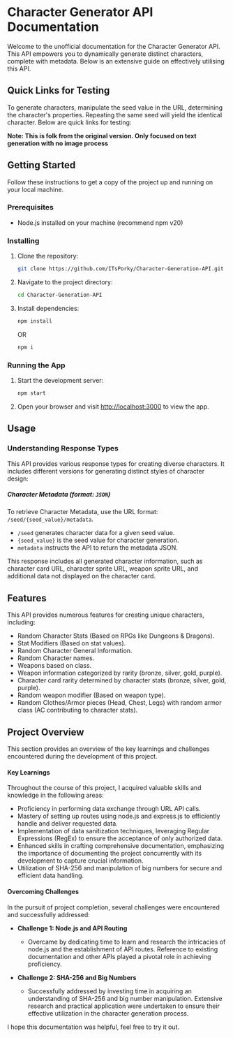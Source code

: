 # Character Generator API Documentation

Welcome to the unofficial documentation for the Character Generator API. This API empowers you to dynamically generate distinct characters, complete with metadata. Below is an extensive guide on effectively utilising this API.

## Quick Links for Testing

To generate characters, manipulate the seed value in the URL, determining the character's properties. Repeating the same seed will yield the identical character. Below are quick links for testing:

**Note: This is folk from the original version. Only focused on text generation with no image process**

## Getting Started

Follow these instructions to get a copy of the project up and running on your local machine.

### Prerequisites

- Node.js installed on your machine (recommend npm v20)

### Installing

1. Clone the repository:

    ```bash
    git clone https://github.com/ITsPorky/Character-Generation-API.git
    ```

2. Navigate to the project directory:

    ```bash
    cd Character-Generation-API
    ```

3. Install dependencies:

    ```bash
    npm install
    ```
    OR
    ```bash
    npm i
    ```

### Running the App

1. Start the development server:

    ```bash
    npm start
    ```

2. Open your browser and visit [http://localhost:3000](http://localhost:3000) to view the app.

## Usage

### Understanding Response Types

This API provides various response types for creating diverse characters. It includes different versions for generating distinct styles of character design:

##### Character Metadata (format: `JSON`)

To retrieve Character Metadata, use the URL format: `/seed/{seed_value}/metadata`.

- `/seed` generates character data for a given seed value.
- `{seed_value}` is the seed value for character generation.
- `metadata` instructs the API to return the metadata JSON.

This response includes all generated character information, such as character card URL, character sprite URL, weapon sprite URL, and additional data not displayed on the character card.

## Features

This API provides numerous features for creating unique characters, including:

- Random Character Stats (Based on RPGs like Dungeons & Dragons).
- Stat Modifiers (Based on stat values).
- Random Character General Information.
- Random Character names.
- Weapons based on class.
- Weapon information categorized by rarity (bronze, silver, gold, purple).
- Character card rarity determined by character stats (bronze, silver, gold, purple).
- Random weapon modifier (Based on weapon type).
- Random Clothes/Armor pieces (Head, Chest, Legs) with random armor class (AC contributing to character stats).

## Project Overview

This section provides an overview of the key learnings and challenges encountered during the development of this project.

#### Key Learnings

Throughout the course of this project, I acquired valuable skills and knowledge in the following areas:

- Proficiency in performing data exchange through URL API calls.
- Mastery of setting up routes using node.js and express.js to efficiently handle and deliver requested data.
- Implementation of data sanitization techniques, leveraging Regular Expressions (RegEx) to ensure the acceptance of only authorized data.
- Enhanced skills in crafting comprehensive documentation, emphasizing the importance of documenting the project concurrently with its development to capture crucial information.
- Utilization of SHA-256 and manipulation of big numbers for secure and efficient data handling.

#### Overcoming Challenges

In the pursuit of project completion, several challenges were encountered and successfully addressed:

- **Challenge 1: Node.js and API Routing**
  - Overcame by dedicating time to learn and research the intricacies of node.js and the establishment of API routes. Reference to existing documentation and other APIs played a pivotal role in achieving proficiency.

- **Challenge 2: SHA-256 and Big Numbers**
  - Successfully addressed by investing time in acquiring an understanding of SHA-256 and big number manipulation. Extensive research and practical application were undertaken to ensure their effective utilization in the character generation process.

I hope this documentation was helpful, feel free to try it out.